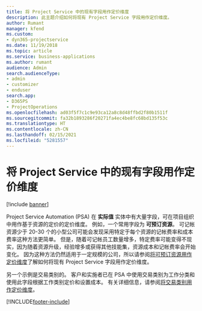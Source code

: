 ```yaml
---
title: 将 Project Service 中的现有字段用作定价维度
description: 此主题介绍如何将现有 Project Service 字段用作定价维度。
author: Rumant
manager: kfend
ms.custom:
- dyn365-projectservice
ms.date: 11/19/2018
ms.topic: article
ms.service: business-applications
ms.author: rumant
audience: Admin
search.audienceType:
- admin
- customizer
- enduser
search.app:
- D365PS
- ProjectOperations
ms.openlocfilehash: ad03f5f7c1c9e93ca12a8c8d48ffbd2f80b1511f
ms.sourcegitcommit: fa32b1893286f20271fa4ec4be8fc68bd135f53c
ms.translationtype: HT
ms.contentlocale: zh-CN
ms.lasthandoff: 02/15/2021
ms.locfileid: "5281557"
---
```

# <a name="use-an-existing-field-in-project-service-as-a-pricing-dimension"></a>将 Project Service 中的现有字段用作定价维度

[!include [banner](../includes/psa-now-project-operations.md)]

Project Service Automation (PSA) 在 **实际值** 实体中有大量字段，可在项目组织中用作基于资源的定价的定价维度。 例如，一个常用字段为 **可预订资源**。 可记帐资源少于 20-30 个的小型公司可能会发现采用特定于每个资源的记帐费率和成本费率这种方法更简单。 但是，随着可记帐员工数量增多，特定费率可能变得不现实，因为随着资源升级，经验增多或获得其他技能集，资源成本和记帐费率会开始变化。 因为这种方法仍然适用于一定规模的公司，所以请参阅[将可预订资源用作定价维度](bookable-resource-pricing-dimension.md)了解如何将现有 Project Service 字段用作定价维度。

另一个示例是交易类别的。 客户和实施者已在 PSA 中使用交易类别为工作分类和使用此字段根据工作类别定价和设置成本。 有关详细信息，请参阅[将交易类别用作定价维度](transaction-category-pricing-dimension.md)。


[!INCLUDE[footer-include](../includes/footer-banner.md)]